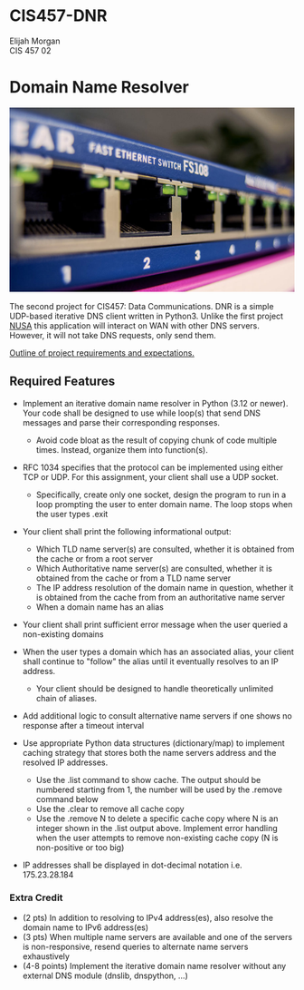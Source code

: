 # CIS457-DNR

Elijah Morgan\
CIS 457 02

# Domain Name Resolver

![Ethernet Switch](img/switch.jpg)

The second project for CIS457: Data Communications.
DNR is a simple UDP-based iterative DNS client written in Python3. Unlike the first project [NUSA](https://github.com/ElijahLeeMorgan/CIS457-NUSA) this application will interact on WAN with other DNS servers. However, it will not take DNS requests, only send them.

[Outline of project requirements and expectations.](https://dulimarta-teaching.netlify.app/cs457/p2-iterative-dns.html)



## Required Features

* Implement an iterative domain name resolver in Python (3.12 or newer). Your code shall be designed to use while loop(s) that send DNS messages and parse their corresponding responses. 
  * Avoid code bloat as the result of copying chunk of code multiple times. Instead, organize them into function(s).

* RFC 1034 specifies that the protocol can be implemented using either TCP or UDP. For this assignment, your client shall use a UDP socket. 
  * Specifically, create only one socket, design the program to run in a loop prompting the user to enter domain name. The loop stops when the user types .exit

* Your client shall print the following informational output:
  * Which TLD name server(s) are consulted, whether it is obtained from the cache or from a root server
  * Which Authoritative name server(s) are consulted, whether it is obtained from the cache or from a TLD name server
  * The IP address resolution of the domain name in question, whether it is obtained from the cache from from an authoritative name server
  * When a domain name has an alias

* Your client shall print sufficient error message when the user queried a non-existing domains

* When the user types a domain which has an associated alias, your client shall continue to "follow" the alias until it eventually resolves to an IP address.
  * Your client should be designed to handle theoretically unlimited chain of aliases.

* Add additional logic to consult alternative name servers if one shows no response after a timeout interval

* Use appropriate Python data structures (dictionary/map) to implement caching strategy that stores both the name servers address and the resolved IP addresses.
  * Use the .list command to show cache. The output should be numbered starting from 1, the number will be used by the .remove command below
  * Use the .clear to remove all cache copy
  * Use the .remove N to delete a specific cache copy where N is an integer shown in the .list output above. Implement error handling when the user attempts to remove non-existing cache copy (N is non-positive or too big)
* IP addresses shall be displayed in dot-decimal notation i.e. 175.23.28.184

### Extra Credit
* (2 pts) In addition to resolving to IPv4 address(es), also resolve the domain name to IPv6 address(es)
* (3 pts) When multiple name servers are available and one of the servers is non-responsive, resend queries to alternate name servers exhaustively
* (4-8 points) Implement the iterative domain name resolver without any external DNS module (dnslib, dnspython, ...)
